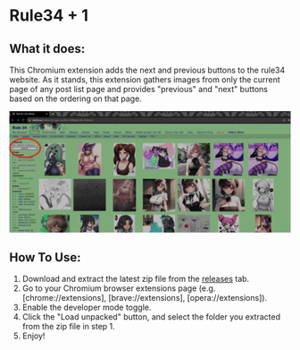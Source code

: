 # Rule34 + 1

## What it does:

This Chromium extension adds the next and previous buttons to the rule34 website. As it stands, this extension gathers images from only the current page of any post list page and provides "previous" and "next" buttons based on the ordering on that page.

![Rule34 + 1 Preview](demo.gif)

## How To Use:

1. Download and extract the latest zip file from the [releases](/releases) tab.
2. Go to your Chromium browser extensions page (e.g. [chrome://extensions], [brave://extensions], [opera://extensions]).
3. Enable the developer mode toggle.
4. Click the "Load unpacked" button, and select the folder you extracted from the zip file in step 1.
5. Enjoy!
